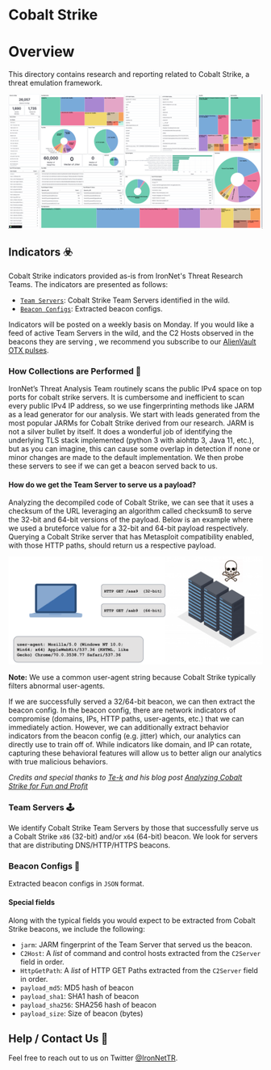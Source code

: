 # Cobalt Strike 

Overview
=========
This directory contains research and reporting related to Cobalt Strike, a threat emulation framework. 

![Cobalt Strike Dashboard](./imgs/2021-11-15.png)

## Indicators :biohazard:
Cobalt Strike indicators provided as-is from IronNet's Threat Research Teams. The indicators are presented as follows:
* [`Team Servers`](#Team-Servers-joystick): Cobalt Strike Team Servers identified in the wild.
* [`Beacon Configs`](#Beacon-Configs-page_facing_up): Extracted beacon configs.

Indicators will be posted on a weekly basis on Monday. If you would like a feed of active Team Servers in the wild, and 
the C2 Hosts observed in the beacons they are serving , we recommend you subscribe to our 
[AlienVault OTX pulses](https://otx.alienvault.com/user/IronNetTR/pulses).

### How Collections are Performed :pencil:
IronNet’s Threat Analysis Team routinely scans the public IPv4 space on top ports for cobalt strike servers. It is 
cumbersome and inefficient to scan every public IPv4 IP address, so we use fingerprinting methods like JARM as a lead 
generator for our analysis. We start with leads generated from the most popular JARMs for Cobalt Strike derived from our 
research. JARM is not a silver bullet by itself. It does a wonderful job of identifying the underlying TLS stack 
implemented (python 3 with aiohttp 3, Java 11, etc.), but as you can imagine, this can cause some overlap in detection 
if none or minor changes are made to the default implementation. We then probe these servers to see if we can get a 
beacon served back to us.

#### How do we get the Team Server to serve us a payload?
Analyzing the decompiled code of Cobalt Strike, we can see that it uses a checksum of the URL leveraging an algorithm 
called checksum8 to serve the 32-bit and 64-bit versions of the payload. Below is an example where we used a bruteforce 
value for a 32-bit and 64-bit  payload respectively. Querying a Cobalt Strike server that has Metasploit compatibility 
enabled, with those HTTP paths, should return us a respective payload. 

![Probing Team Server](./imgs/probing-server.png)

**Note:** We use a common user-agent string because Cobalt Strike typically filters abnormal user-agents. 

If we are successfully served a 32/64-bit beacon, we can then extract the beacon config. In the beacon config, there are 
network indicators of compromise (domains, IPs, HTTP paths, user-agents, etc.) that we can immediately action.  However, 
we can additionally extract behavior indicators from the beacon config (e.g. jitter) which, our analytics can directly 
use to train off of. While indicators like domain, and IP can rotate, capturing these behavioral features will allow us 
to better align our analytics with true malicious behaviors.  

*Credits and special thanks to [Te-k](https://github.com/Te-k/cobaltstrike) and his blog post 
[Analyzing Cobalt Strike for Fun and Profit](https://www.randhome.io/blog/2020/12/20/analyzing-cobalt-strike-for-fun-and-profit/)*


### Team Servers :joystick:
We identify Cobalt Strike Team Servers by those that successfully serve us a Cobalt Strike `x86` (32-bit) and/or `x64` 
(64-bit) beacon. We look for servers that are distributing DNS/HTTP/HTTPS beacons.


### Beacon Configs :page_facing_up:
Extracted beacon configs in `JSON` format.

#### Special fields
Along with the typical fields you would expect to be extracted from Cobalt Strike beacons, we include the following:
* `jarm`: JARM fingerprint of the Team Server that served us the beacon.
* `C2Host`: A *list* of command and control hosts extracted from the `C2Server` field in order.
* `HttpGetPath`: A *list* of HTTP GET Paths extracted from the `C2Server` field in order.
* `payload_md5`: MD5 hash of beacon
* `payload_sha1`: SHA1 hash of beacon
* `payload_sha256`: SHA256 hash of beacon
* `payload_size`: Size of beacon (bytes)


## Help / Contact Us :construction_worker:
Feel free to reach out to us on Twitter [@IronNetTR](https://twitter.com/IronNetTR). 